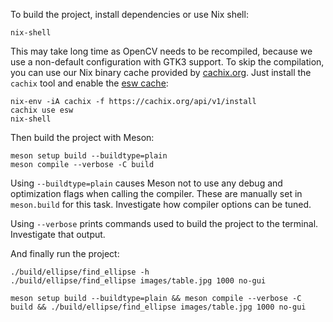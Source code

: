 To build the project, install dependencies or use Nix shell:

    nix-shell

This may take long time as OpenCV needs to be recompiled, because we
use a non-default configuration with GTK3 support. To skip the
compilation, you can use our Nix binary cache provided by
[cachix.org][]. Just install the `cachix` tool and enable the [esw
cache][]:

    nix-env -iA cachix -f https://cachix.org/api/v1/install
    cachix use esw
    nix-shell

Then build the project with Meson:

    meson setup build --buildtype=plain
    meson compile --verbose -C build

Using `--buildtype=plain` causes Meson not to use any debug and
optimization flags when calling the compiler. These are manually set
in `meson.build` for this task. Investigate how compiler options can
be tuned.

Using `--verbose` prints commands used to build the project to the
terminal. Investigate that output.

And finally run the project:

    ./build/ellipse/find_ellipse -h
    ./build/ellipse/find_ellipse images/table.jpg 1000 no-gui

[cachix.org]: https://www.cachix.org/
[esw cache]: https://app.cachix.org/organization/ctu-esw/cache/esw#pull


    meson setup build --buildtype=plain && meson compile --verbose -C build && ./build/ellipse/find_ellipse images/table.jpg 1000 no-gui